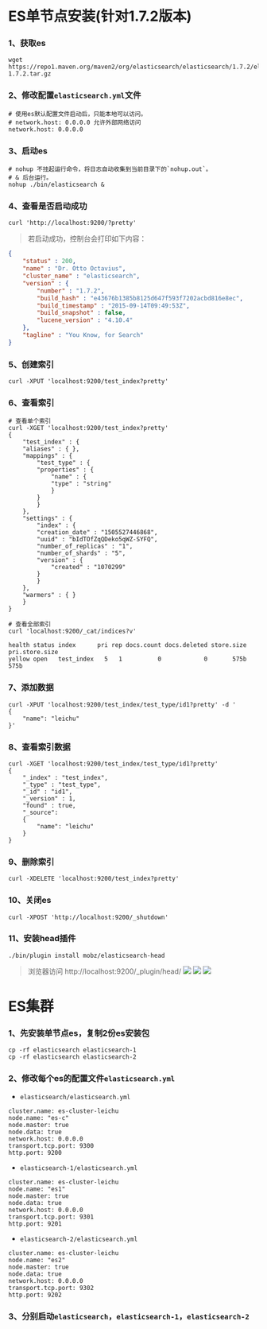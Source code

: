 # ES单节点安装(针对1.7.2版本)

### 1、获取es
```shell
wget https://repo1.maven.org/maven2/org/elasticsearch/elasticsearch/1.7.2/elasticsearch-1.7.2.tar.gz
```

### 2、修改配置`elasticsearch.yml`文件
		
```shell
# 使用es默认配置文件启动后，只能本地可以访问。
# network.host: 0.0.0.0 允许外部网络访问
network.host: 0.0.0.0
```

### 3、启动es

```shell
# nohup 不挂起运行命令，将日志自动收集到当前目录下的`nohup.out`。
# & 后台运行。
nohup ./bin/elasticsearch &
```


### 4、查看是否启动成功

```shell
curl 'http://localhost:9200/?pretty'
```
>若启动成功，控制台会打印如下内容：

```json
{
    "status" : 200,
    "name" : "Dr. Otto Octavius",
    "cluster_name" : "elasticsearch",
    "version" : {
        "number" : "1.7.2",
        "build_hash" : "e43676b1385b8125d647f593f7202acbd816e8ec",
        "build_timestamp" : "2015-09-14T09:49:53Z",
        "build_snapshot" : false,
        "lucene_version" : "4.10.4"
    },
    "tagline" : "You Know, for Search"
}
```

### 5、创建索引

```shell
curl -XPUT 'localhost:9200/test_index?pretty'
```

### 6、查看索引

```shell
# 查看单个索引
curl -XGET 'localhost:9200/test_index?pretty'
{
    "test_index" : {
    "aliases" : { },
    "mappings" : {
        "test_type" : {
        "properties" : {
            "name" : {
            "type" : "string"
            }
        }
        }
    },
    "settings" : {
        "index" : {
        "creation_date" : "1505527446868",
        "uuid" : "bIdTOfZqQDeko5qWZ-SYFQ",
        "number_of_replicas" : "1",
        "number_of_shards" : "5",
        "version" : {
            "created" : "1070299"
        }
        }
    },
    "warmers" : { }
    }
}

# 查看全部索引
curl 'localhost:9200/_cat/indices?v'

health status index      pri rep docs.count docs.deleted store.size pri.store.size 
yellow open   test_index   5   1          0            0       575b           575b 

```


### 7、添加数据
```shell
curl -XPUT 'localhost:9200/test_index/test_type/id1?pretty' -d '
{
    "name": "leichu"
}'
```

### 8、查看索引数据

```shell
curl -XGET 'localhost:9200/test_index/test_type/id1?pretty'
{
    "_index" : "test_index",
    "_type" : "test_type",
    "_id" : "id1",
    "_version" : 1,
    "found" : true,
    "_source":
    {
        "name": "leichu"
    }
}
```

### 9、删除索引

```shell
curl -XDELETE 'localhost:9200/test_index?pretty'
```

### 10、关闭es

```shell
curl -XPOST 'http://localhost:9200/_shutdown'
```

### 11、安装head插件

```shell
./bin/plugin install mobz/elasticsearch-head
```
>浏览器访问 http://localhost:9200/_plugin/head/
>![](https://i.imgur.com/ah9Ncbb.jpg)
>![](https://i.imgur.com/u2hSXu0.jpg)
>![](https://i.imgur.com/pYsACnQ.jpg)





# ES集群

### 1、先安装单节点es，复制2份es安装包
```shell
cp -rf elasticsearch elasticsearch-1
cp -rf elasticsearch elasticsearch-2
```

### 2、修改每个es的配置文件`elasticsearch.yml`


*	`elasticsearch/elasticsearch.yml`

```shell
cluster.name: es-cluster-leichu
node.name: "es-c"
node.master: true
node.data: true
network.host: 0.0.0.0
transport.tcp.port: 9300
http.port: 9200
```

*	`elasticsearch-1/elasticsearch.yml`

```shell
cluster.name: es-cluster-leichu
node.name: "es1"
node.master: true
node.data: true
network.host: 0.0.0.0
transport.tcp.port: 9301
http.port: 9201
```
	

*	`elasticsearch-2/elasticsearch.yml`

```shell
cluster.name: es-cluster-leichu
node.name: "es2"
node.master: true
node.data: true
network.host: 0.0.0.0
transport.tcp.port: 9302
http.port: 9202
```
		
### 3、分别启动`elasticsearch`，`elasticsearch-1`，`elasticsearch-2`